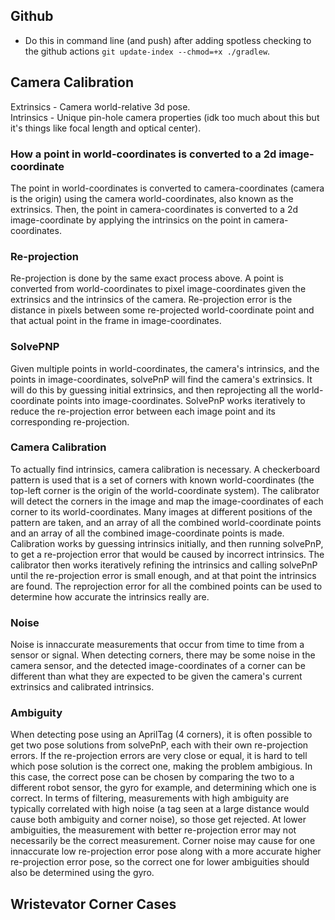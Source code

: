 ## Github
- Do this in command line (and push) after adding spotless checking to the github actions `git update-index --chmod=+x ./gradlew`.

## Camera Calibration
Extrinsics - Camera world-relative 3d pose. <br>
Intrinsics - Unique pin-hole camera properties (idk too much about this but it's things like focal length and optical center).

### How a point in world-coordinates is converted to a 2d image-coordinate
The point in world-coordinates is converted to camera-coordinates (camera is the origin) using the camera world-coordinates, also known as the extrinsics. Then, the point in camera-coordinates is converted to a 2d image-coordinate by applying the intrinsics on the point in camera-coordinates.

### Re-projection
Re-projection is done by the same exact process above. A point is converted from world-coordinates to pixel image-coordinates given the extrinsics and the intrinsics of the camera. Re-projection error is the distance in pixels between some re-projected world-coordinate point and that actual point in the frame in image-coordinates.

### SolvePNP
Given multiple points in world-coordinates, the camera's intrinsics, and the points in image-coordinates, solvePnP will find the camera's extrinsics. It will do this by guessing initial extrinsics, and then reprojecting all the world-coordinate points into image-coordinates. SolvePnP works iteratively to reduce the re-projection error between each image point and its corresponding re-projection.

### Camera Calibration
To actually find intrinsics, camera calibration is necessary. A checkerboard pattern is used that is a set of corners with known world-coordinates (the top-left corner is the origin of the world-coordinate system). The calibrator will detect the corners in the image and map the image-coordinates of each corner to its world-coordinates. Many images at different positions of the pattern are taken, and an array of all the combined world-coordinate points and an array of all the combined image-coordinate points is made. Calibration works by guessing intrinsics initially, and then running solvePnP, to get a re-projection error that would be caused by incorrect intrinsics. The calibrator then works iteratively refining the intrinsics and calling solvePnP until the re-projection error is small enough, and at that point the intrinsics are found. The reprojection error for all the combined points can be used to determine how accurate the intrinsics really are.

### Noise
Noise is innaccurate measurements that occur from time to time from a sensor or signal. When detecting corners, there may be some noise in the camera sensor, and the detected image-coordinates of a corner can be different than what they are expected to be given the camera's current extrinsics and calibrated intrinsics.

### Ambiguity
When detecting pose using an AprilTag (4 corners), it is often possible to get two pose solutions from solvePnP, each with their own re-projection errors. If the re-projection errors are very close or equal, it is hard to tell which pose solution is the correct one, making the problem ambigious. In this case, the correct pose can be chosen by comparing the two to a different robot sensor, the gyro for example, and determining which one is correct. In terms of filtering, measurements with high ambiguity are typically correlated with high noise (a tag seen at a large distance would cause both ambiguity and corner noise), so those get rejected. At lower ambiguities, the measurement with better re-projection error may not necessarily be the correct measurement. Corner noise may cause for one innaccurate low re-projection error pose along with a more accurate higher re-projection error pose, so the correct one for lower ambiguities should also be determined using the gyro.

## Wristevator Corner Cases

